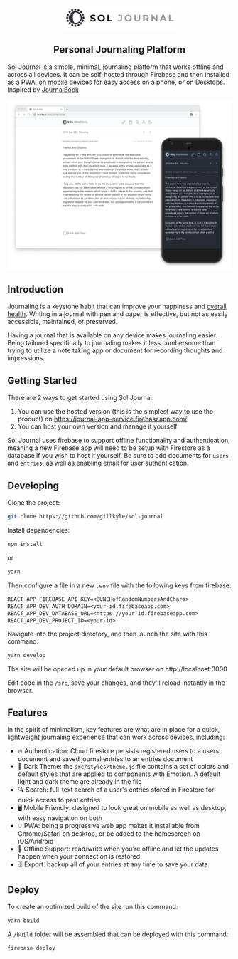 <p align="center">
  <img alt="preview of page" width="50%" src="https://raw.githubusercontent.com/gillkyle/images/master/sol-journal-logo.png" />
</p>
<h2 align="center">
  Personal Journaling Platform
</h2>

Sol Journal is a simple, minimal, journaling platform that works offline and across all devices. It can be self-hosted through Firebase and then installed as a PWA, on mobile devices for easy access on a phone, or on Desktops. Inspired by [JournalBook](https://github.com/trys/JournalBook)

<p align="center">
  <img alt="preview of page" src="https://raw.githubusercontent.com/gillkyle/images/master/hero-mixed.png" />
</p>

## Introduction

Journaling is a keystone habit that can improve your happiness and [overall health](https://psycnet.apa.org/record/2004-16777-010). Writing in a journal with pen and paper is effective, but not as easily accessible, maintained, or preserved.

Having a journal that is available on any device makes journaling easier. Being tailored specifically to journaling makes it less cumbersome than trying to utilize a note taking app or document for recording thoughts and impressions.

## Getting Started

There are 2 ways to get started using Sol Journal:

1. You can use the hosted version (this is the simplest way to use the product) on https://journal-app-service.firebaseapp.com/
2. You can host your own version and manage it yourself

Sol Journal uses firebase to support offline functionality and authentication, meaning a new Firebase app will need to be setup with Firestore as a database if you wish to host it yourself. Be sure to add documents for `users` and `entries`, as well as enabling email for user authentication.

## Developing

Clone the project:

```bash
git clone https://github.com/gillkyle/sol-journal
```

Install dependencies:

```bash
npm install
```

or

```bash
yarn
```

Then configure a file in a new `.env` file with the following keys from firebase:
```env
REACT_APP_FIREBASE_API_KEY=<BUNCHofRandomNumbersAndChars>
REACT_APP_DEV_AUTH_DOMAIN=<your-id.firebaseapp.com>
REACT_APP_DEV_DATABASE_URL=<https://your-id.firebaseapp.com>
REACT_APP_DEV_PROJECT_ID=<your-id>
```

Navigate into the project directory, and then launch the site with this command:

```bash
yarn develop
```

The site will be opened up in your default browser on http://localhost:3000

Edit code in the `/src`, save your changes, and they'll reload instantly in the browser.

## Features

In the spirit of minimalism, key features are what are in place for a quick, lightweight journaling experience that can work across devices, including:

- 🔥 Authentication: Cloud firestore persists registered users to a users document and saved journal entries to an entries document
- 🎨 Dark Theme: the `src/styles/theme.js` file contains a set of colors and default styles that are applied to components with Emotion. A default light and dark theme are already in the file
- 🔍 Search: full-text search of a user's entries stored in Firestore for quick access to past entries
- 🖥 Mobile Friendly: designed to look great on mobile as well as desktop, with easy navigation on both
- 💡 PWA: being a progressive web app makes it installable from Chrome/Safari on desktop, or be added to the homescreen on iOS/Android
- 🔌 Offline Support: read/write when you're offline and let the updates happen when your connection is restored  
- 🗄 Export: backup all of your entries at any time to save your data

## Deploy

To create an optimized build of the site run this command:

```bash
yarn build
```

A `/build` folder will be assembled that can be deployed with this command:

```bash
firebase deploy
```
